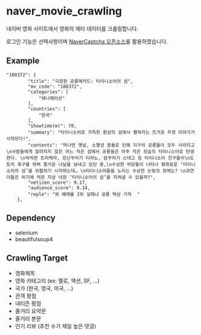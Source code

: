 # naver_movie_crawling
네이버 영화 사이트에서 영화의 메타 데이터를 크롤링합니다.

로그인 기능은 선택사항이며 [NaverCaptcha 오픈소스](https://github.com/lumyjuwon/NaverCaptcha)를 활용하였습니다.

## Example
```
"180372": {  
		"title": "극장판 공룡메카드: 타이니소어의 섬",  
		"mv_code": "180372",  
		"categories": [  
			"애니메이션"  
		],  
		"countries": [  
			"한국"  
		],  
		"showtime(m)": 70,  
		"summary": "타이니소어로 가득한 환상의 섬에서 펼쳐지는 뜨거운 우정 이야기가 시작된다!",  
		"contents": "머나먼 옛날, 소행성 충돌로 인해 지구의 공룡들이 모두 사라지고\n사람들에게 알려지지 않은 어느 작은 섬에서 공룡들은 아주 작은 모습의 타이니소어로 탄생한다. \n씩씩한 트리케라, 장난꾸러기 티라노, 잠꾸러기 스테고 등 타이니소어 친구들이\n도토리 축구를 하며 즐거운 나날을 보내고 있던 중,\n수상한 악당들이 나타나 평화로운 ‘타이니소어의 섬’을 위협하기 시작하는데… \n타이니소어들을 노리는 수상한 눈빛의 정체는? \n과연 이들은 위기에 처한 지상 낙원 ‘타이니소어의 섬’을 지켜낼 수 있을까?",  
		"netizen_score": 9.17,  
		"audience_score": 9.14,  
		"reple": "와 예매율 2위 실화냐 공룡 떡상 가자  "  
	},  
```

## Dependency
 - selenium
 - beautifulsoup4
 
## Crawling Target
 - 영화제목
 - 영화 카테고리 (ex: 멜로, 액션, SF, ...)
 - 국가 (한국, 영국, 미국, ...)
 - 관객 평점
 - 네티즌 평점
 - 줄거리 요약문
 - 줄거리 본문
 - 인기 리뷰 (추천 수가 제일 높은 댓글)
